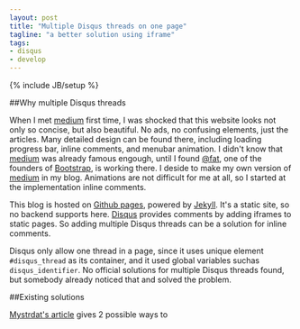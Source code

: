 ```yaml
---
layout: post
title: "Multiple Disqus threads on one page"
tagline: "a better solution using iframe"
tags:
- disqus
- develop
---
```

{% include JB/setup %}

##Why multiple Disqus threads

When I met [medium](//medium.com) first time, I was shocked that this website looks not only so concise, but also beautiful. No ads, no confusing elements, just the articles. Many detailed design can be found there, including loading progress bar, inline comments, and menubar animation. I didn't know that [medium](//medium.com) was already famous engough, until I found [@fat](https://github.com/fat), one of the founders of [Bootstrap](https://github.com/twbs/bootstrap), is working there. I deside to make my own version of [medium](//medium.com) in my blog. Animations are not difficult for me at all, so I started at the implementation inline comments.

This blog is hosted on [Github pages](http://pages.github.com/), powered by [Jekyll](http://jekyllrb.com/). It's a static site, so no backend supports here. [Disqus](http://disqus.com) provides comments by adding iframes to static pages. So adding multiple Disqus threads can be a solution for inline comments.

Disqus only allow one thread in a page, since it uses unique element `#disqus_thread` as its container, and it used global variables suchas `disqus_identifier`. No official solutions for multiple Disqus threads found, but somebody already noticed that and solved the problem.

##Existing solutions

[Mystrdat's article][1] gives 2 possible ways to





[1]: http://mystrd.at/articles/multiple-disqus-threads-on-one-page/